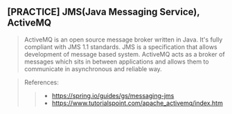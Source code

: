 [PRACTICE] JMS(Java Messaging Service), ActiveMQ
-
> ActiveMQ is an open source message broker written in Java.
> It's fully compliant with JMS 1.1 standards.
> JMS is a specification that allows development of message based system.
> ActiveMQ acts as a broker of messages which sits in between applications and allows them to communicate in asynchronous and reliable way.

> References:
>>- https://spring.io/guides/gs/messaging-jms
>>- https://www.tutorialspoint.com/apache_activemq/index.htm